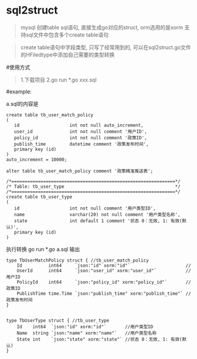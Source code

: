 # sql2struct

>mysql 创建table sql语句, 直接生成go对应的struct, orm选用的是xorm
>支持sql文件中包含多个create table语句

>create table语句中字段类型, 只写了经常用到的, 可以在sql2struct.go文件的HFiledtype中添加自己需要的类型转换


#使用方式
>1.下载项目
>2.go run *.go  xxx.sql


#example: 

a.sql的内容是
```
create table tb_user_match_policy
(
   id                   int not null auto_increment,
   user_id              int not null comment '用户ID',
   policy_id            int not null comment '政策ID',
   publish_time         datetime comment '政策发布时间',
   primary key (id)
)
auto_increment = 10000;

alter table tb_user_match_policy comment '政策精准推送表';

/*==============================================================*/
/* Table: tb_user_type                                          */
/*==============================================================*/
create table tb_user_type
(
   id                   int not null comment '用户类型ID',
   name                 varchar(20) not null comment '用户类型名称',
   state                int default 1 comment '状态 0：无效, 1: 有效(默认)',
   primary key (id)
)
```

执行转换
go run *.go  a.sql
输出
```
type TbUserMatchPolicy struct { //tb_user_match_policy
	Id          int64     `json:"id" xorm:"id"`                     //
	UserId      int64     `json:"user_id" xorm:"user_id"`           //用户ID
	PolicyId    int64     `json:"policy_id" xorm:"policy_id"`       //政策ID
	PublishTime time.Time `json:"publish_time" xorm:"publish_time"` //政策发布时间
}


type TbUserType struct { //tb_user_type
	Id    int64  `json:"id" xorm:"id"`       //用户类型ID
	Name  string `json:"name" xorm:"name"`   //用户类型名称
	State int    `json:"state" xorm:"state"` //状态 0：无效, 1: 有效(默认)
}
```





